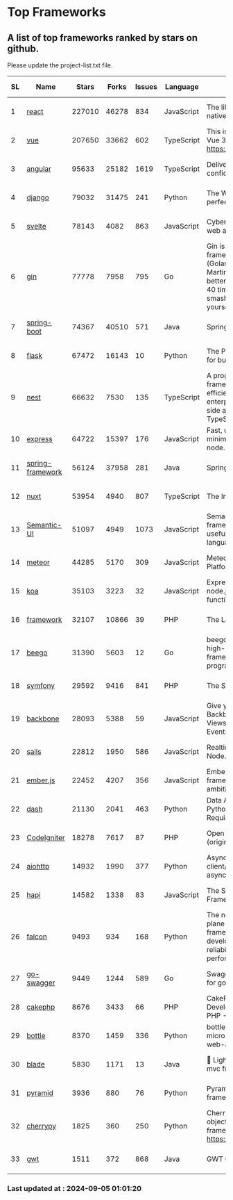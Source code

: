 # Top Frameworks
## A list of top frameworks ranked by stars on github.  
Please update the project-list.txt file.

| SL| Name  | Stars| Forks| Issues | Language | Description | Last Commit |
| --| ------| -----| ---- | ------ | -------- | ----------- | ----------- |
| 1 | [react](https://github.com/facebook/react) | 227010 | 46278 | 834 | JavaScript | The library for web and native user interfaces. | 2024-09-05 00:25:35 |
| 2 | [vue](https://github.com/vuejs/vue) | 207650 | 33662 | 602 | TypeScript | This is the repo for Vue 2. For Vue 3, go to https://github.com/vuejs/core | 2024-06-14 12:52:12 |
| 3 | [angular](https://github.com/angular/angular) | 95633 | 25182 | 1619 | TypeScript | Deliver web apps with confidence 🚀 | 2024-09-04 21:00:12 |
| 4 | [django](https://github.com/django/django) | 79032 | 31475 | 241 | Python | The Web framework for perfectionists with deadlines. | 2024-09-03 14:19:02 |
| 5 | [svelte](https://github.com/sveltejs/svelte) | 78143 | 4082 | 863 | JavaScript | Cybernetically enhanced web apps | 2024-09-04 17:24:28 |
| 6 | [gin](https://github.com/gin-gonic/gin) | 77778 | 7958 | 795 | Go | Gin is a HTTP web framework written in Go (Golang). It features a Martini-like API with much better performance -- up to 40 times faster. If you need smashing performance, get yourself some Gin. | 2024-08-24 06:16:30 |
| 7 | [spring-boot](https://github.com/spring-projects/spring-boot) | 74367 | 40510 | 571 | Java | Spring Boot | 2024-09-04 15:22:12 |
| 8 | [flask](https://github.com/pallets/flask) | 67472 | 16143 | 10 | Python | The Python micro framework for building web applications. | 2024-09-01 16:04:14 |
| 9 | [nest](https://github.com/nestjs/nest) | 66632 | 7530 | 135 | TypeScript | A progressive Node.js framework for building efficient, scalable, and enterprise-grade server-side applications with TypeScript/JavaScript 🚀 | 2024-08-30 07:03:38 |
| 10 | [express](https://github.com/expressjs/express) | 64722 | 15397 | 176 | JavaScript | Fast, unopinionated, minimalist web framework for node. | 2024-08-23 20:39:13 |
| 11 | [spring-framework](https://github.com/spring-projects/spring-framework) | 56124 | 37958 | 281 | Java | Spring Framework | 2024-09-04 15:30:49 |
| 12 | [nuxt](https://github.com/nuxt/nuxt) | 53954 | 4940 | 807 | TypeScript | The Intuitive Vue Framework. | 2024-09-04 19:49:55 |
| 13 | [Semantic-UI](https://github.com/Semantic-Org/Semantic-UI) | 51097 | 4949 | 1073 | JavaScript | Semantic is a UI component framework based around useful principles from natural language. | 2023-01-11 17:05:32 |
| 14 | [meteor](https://github.com/meteor/meteor) | 44285 | 5170 | 309 | JavaScript | Meteor, the JavaScript App Platform | 2024-09-03 13:25:18 |
| 15 | [koa](https://github.com/koajs/koa) | 35103 | 3223 | 32 | JavaScript | Expressive middleware for node.js using ES2017 async functions | 2024-08-31 18:23:31 |
| 16 | [framework](https://github.com/laravel/framework) | 32107 | 10866 | 39 | PHP | The Laravel Framework. | 2024-09-04 14:05:32 |
| 17 | [beego](https://github.com/beego/beego) | 31390 | 5603 | 12 | Go | beego is an open-source, high-performance web framework for the Go programming language. | 2024-09-02 06:14:33 |
| 18 | [symfony](https://github.com/symfony/symfony) | 29592 | 9416 | 841 | PHP | The Symfony PHP framework | 2024-09-04 17:32:33 |
| 19 | [backbone](https://github.com/jashkenas/backbone) | 28093 | 5388 | 59 | JavaScript | Give your JS App some Backbone with Models, Views, Collections, and Events | 2024-09-02 12:55:04 |
| 20 | [sails](https://github.com/balderdashy/sails) | 22812 | 1950 | 586 | JavaScript | Realtime MVC Framework for Node.js | 2024-05-17 22:00:56 |
| 21 | [ember.js](https://github.com/emberjs/ember.js) | 22452 | 4207 | 356 | JavaScript | Ember.js - A JavaScript framework for creating ambitious web applications | 2024-08-28 13:44:00 |
| 22 | [dash](https://github.com/plotly/dash) | 21130 | 2041 | 463 | Python | Data Apps & Dashboards for Python. No JavaScript Required. | 2024-09-04 13:41:41 |
| 23 | [CodeIgniter](https://github.com/bcit-ci/CodeIgniter) | 18278 | 7617 | 87 | PHP | Open Source PHP Framework (originally from EllisLab) | 2024-03-20 03:51:42 |
| 24 | [aiohttp](https://github.com/aio-libs/aiohttp) | 14932 | 1990 | 377 | Python | Asynchronous HTTP client/server framework for asyncio and Python | 2024-09-04 20:48:20 |
| 25 | [hapi](https://github.com/hapijs/hapi) | 14582 | 1338 | 83 | JavaScript | The Simple, Secure Framework Developers Trust | 2024-07-04 00:48:01 |
| 26 | [falcon](https://github.com/falconry/falcon) | 9493 | 934 | 168 | Python | The no-magic web data plane API and microservices framework for Python developers, with a focus on reliability, correctness, and performance at scale. | 2024-09-03 05:40:13 |
| 27 | [go-swagger](https://github.com/go-swagger/go-swagger) | 9449 | 1244 | 589 | Go | Swagger 2.0 implementation for go | 2024-05-13 17:21:38 |
| 28 | [cakephp](https://github.com/cakephp/cakephp) | 8676 | 3433 | 66 | PHP | CakePHP: The Rapid Development Framework for PHP - Official Repository | 2024-08-29 08:59:53 |
| 29 | [bottle](https://github.com/bottlepy/bottle) | 8370 | 1459 | 336 | Python | bottle.py is a fast and simple micro-framework for python web-applications. | 2024-01-03 22:31:48 |
| 30 | [blade](https://github.com/lets-blade/blade) | 5830 | 1171 | 13 | Java | :rocket: Lightning fast and elegant mvc framework for Java8 | 2024-06-17 01:05:35 |
| 31 | [pyramid](https://github.com/Pylons/pyramid) | 3936 | 880 | 76 | Python | Pyramid - A Python web framework | 2024-06-10 16:09:42 |
| 32 | [cherrypy](https://github.com/cherrypy/cherrypy) | 1825 | 360 | 250 | Python | CherryPy is a pythonic, object-oriented HTTP framework.      https://cherrypy.dev | 2024-08-31 10:29:14 |
| 33 | [gwt](https://github.com/gwtproject/gwt) | 1511 | 372 | 868 | Java | GWT Open Source Project | 2024-08-26 22:10:05 |

### Last updated at : 2024-09-05 01:01:20
